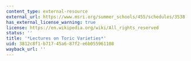 ```yaml
---
content_type: external-resource
external_url: https://www.msri.org/summer_schools/455/schedules/3538
has_external_license_warning: true
license: https://en.wikipedia.org/wiki/All_rights_reserved
status: ''
title: '*Lectures on Toric Varieties*'
uid: 3812c8f1-b717-45a6-87f2-e6b055961108
wayback_url: ''
---
```

